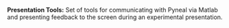**Presentation Tools:**
Set of tools for communicating with Pyneal via Matlab and presenting feedback to the screen during an experimental presentation. 

